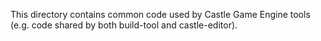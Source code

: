 This directory contains common code used by Castle Game Engine tools
(e.g. code shared by both build-tool and castle-editor).
